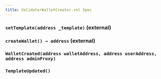```yaml
---
title: ValidatorWalletCreator.sol Spec
---
```


### `setTemplate(address _template)` (external)

### `createWallet() → address` (external)

### `WalletCreated(address walletAddress, address userAddress, address adminProxy)`

### `TemplateUpdated()`
